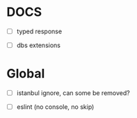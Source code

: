 # DOCS

-   [ ] typed response

-   [ ] dbs extensions

# Global

-   [ ] istanbul ignore, can some be removed?

-   [ ] eslint (no console, no skip)
